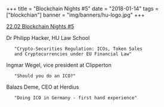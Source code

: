 +++
title = "Blockchain Nights #5"
date = "2018-01-14"
tags = ["blockchian"]
banner = "img/banners/hu-logo.jpg"
+++

[22.02 Blockchain Nights #5](https://www.blockchainnights.com)

<!--more-->

Dr Philipp Hacker, HU Law School
```
   "Crypto-Securities Regulation: ICOs, Token Sales
   and Cryptocurrencies under EU Financial Law"
```

Ingmar Wegel,  vice president at Clipperton
```
   "Should you do an ICO?"
```

Balazs Deme, CEO at Herdius
```
   "Doing ICO in Germany - first hand experience"
```
